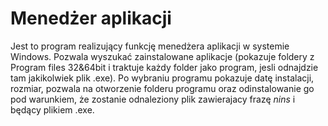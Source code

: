 # Menedżer aplikacji

Jest to program realizujący funkcję menedżera aplikacji w systemie Windows.
Pozwala wyszukać zainstalowane aplikacje (pokazuje foldery z Program files 32&64bit i traktuje każdy folder jako program, jesli odnajdzie tam jakikolwiek plik .exe).
Po wybraniu programu pokazuje datę instalacji, rozmiar, pozwala na otworzenie folderu programu oraz odinstalowanie go pod warunkiem, że zostanie odnaleziony plik zawierajacy frazę *nins* i będący plikiem .exe.

